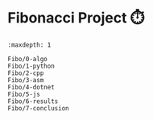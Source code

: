# Fibonacci Project ⏱️

```{toctree}
:maxdepth: 1

Fibo/0-algo
Fibo/1-python
Fibo/2-cpp
Fibo/3-asm
Fibo/4-dotnet
Fibo/5-js
Fibo/6-results
Fibo/7-conclusion
```